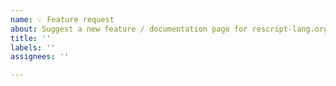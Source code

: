 ```yaml
---
name: 💡 Feature request
about: Suggest a new feature / documentation page for rescript-lang.org
title: ''
labels: ''
assignees: ''

---
```



